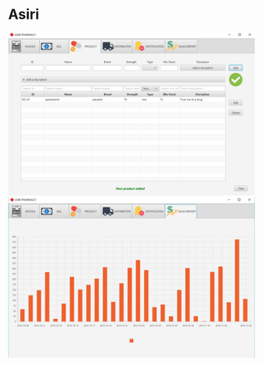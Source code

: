 # Asiri
![alt tag](https://raw.githubusercontent.com/arafathnihar/Asiri/master/demo-image/product.PNG)
![alt tag](https://raw.githubusercontent.com/arafathnihar/Asiri/master/demo-image/sales.PNG)
